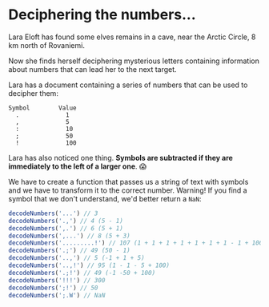 # Deciphering the numbers...

Lara Eloft has found some elves remains in a cave, near the Arctic Circle, 8 km north of Rovaniemi.

Now she finds herself deciphering mysterious letters containing information about numbers that can lead her to the next target. 

Lara has a document containing a series of numbers that can be used to decipher them:

```
Symbol        Value
  .             1
  ,             5
  :             10
  ;             50
  !             100
```

Lara has also noticed one thing. **Symbols are subtracted if they are immediately to the left of a larger one**. 😱

We have to create a function that passes us a string of text with symbols and we have to transform it to the correct number. Warning! If you find a symbol that we don't understand, we'd better return a `NaN`:

```JavaScript
decodeNumbers('...') // 3
decodeNumbers('.,') // 4 (5 - 1)
decodeNumbers(',.') // 6 (5 + 1)
decodeNumbers(',...') // 8 (5 + 3)
decodeNumbers('.........!') // 107 (1 + 1 + 1 + 1 + 1 + 1 + 1 - 1 + 100)
decodeNumbers('.;') // 49 (50 - 1)
decodeNumbers('..,') // 5 (-1 + 1 + 5)
decodeNumbers('..,!') // 95 (1 - 1 - 5 + 100)
decodeNumbers('.;!') // 49 (-1 -50 + 100)
decodeNumbers('!!!') // 300
decodeNumbers(';!') // 50
decodeNumbers(';.W') // NaN
```
